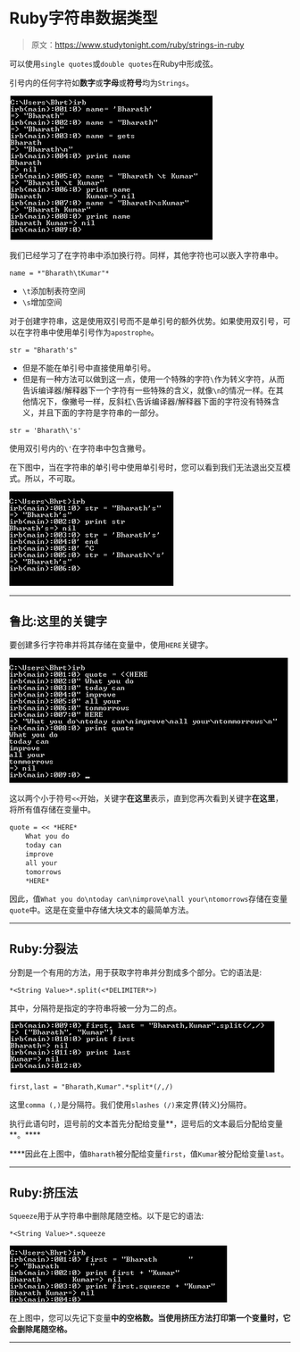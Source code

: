 # Ruby字符串数据类型

> 原文：<https://www.studytonight.com/ruby/strings-in-ruby>

可以使用`single quotes`或`double quotes`在Ruby中形成弦。

引号内的任何字符如**数字**或**字母**或**符号**均为`Strings`。

![String Data Type example in Ruby](img/8fe7d050204ef4309dea4e165cd6782b.png)

我们已经学习了在字符串中添加换行符。同样，其他字符也可以嵌入字符串中。

```
name = *"Bharath\tKumar"*
```

*   `\t`添加制表符空间
*   `\s`增加空间

对于创建字符串，这是使用双引号而不是单引号的额外优势。如果使用双引号，可以在字符串中使用单引号作为`apostrophe`。

```
str = "Bharath's"
```

*   但是不能在单引号中直接使用单引号。
*   但是有一种方法可以做到这一点，使用一个特殊的字符`\`作为转义字符，从而告诉编译器/解释器下一个字符有一些特殊的含义，就像`\n`的情况一样。在其他情况下，像撇号一样，反斜杠`\`告诉编译器/解释器下面的字符没有特殊含义，并且下面的字符是字符串的一部分。

```
str = 'Bharath\'s'
```

使用双引号内的`\'`在字符串中包含撇号。

在下图中，当在字符串的单引号中使用单引号时，您可以看到我们无法退出交互模式。所以，不可取。

![Including apostrophe in a String by using escape characters in Ruby](img/70262ff2536ad47261b8571689e1e709.png)

* * *

## 鲁比:这里的关键字

要创建多行字符串并将其存储在变量中，使用`HERE`关键字。

![Here keyword example in Ruby](img/4219e185f7c17e5e3edaeaaf79c5b1a0.png)

这以两个小于符号`<<`开始，关键字**在这里**表示，直到您再次看到关键字**在这里**，将所有值存储在变量中。

```
quote = << *HERE*
	What you do
	today can
	improve
	all your
	tomorrows
	*HERE*

```

因此，值`What you do\ntoday can\nimprove\nall your\ntomorrows`存储在变量`quote`中。这是在变量中存储大块文本的最简单方法。

* * *

## Ruby:分裂法

分割是一个有用的方法，用于获取字符串并分割成多个部分。它的语法是:

```
*<String Value>*.split(<*DELIMITER*>)
```

其中，分隔符是指定的字符串将被一分为二的点。

![Split method in String data type in Ruby](img/b2189a63ef45b4b6a52ead356b5a7a3f.png)

```
first,last = "Bharath,Kumar".*split*(/,/)
```

这里`comma (,)`是分隔符。我们使用`slashes (/)`来定界(转义)分隔符。

执行此语句时，逗号前的文本首先分配给变量**，逗号后的文本最后分配给变量**。****

 ****因此在上图中，值`Bharath`被分配给变量`first`，值`Kumar`被分配给变量`last`。

* * *

## Ruby:挤压法

`Squeeze`用于从字符串中删除尾随空格。以下是它的语法:

```
*<String Value>*.squeeze
```

![Squeeze method in String data type in Ruby](img/446cfa038738aa65dd2bb10f331bcc80.png)

在上图中，您可以先记下变量**中的空格数。当使用挤压方法打印第一个变量时，它会删除尾随空格。**

 *** * *******